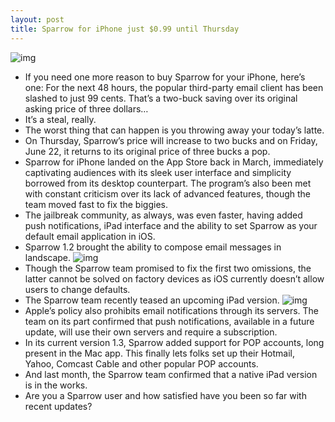 ```yaml
---
layout: post
title: Sparrow for iPhone just $0.99 until Thursday
---
```

![img](http://media.idownloadblog.com/wp-content/uploads/2012/06/Sparrow-for-iPhone-sale-teaser.jpg)
* If you need one more reason to buy Sparrow for your iPhone, here’s one: For the next 48 hours, the popular third-party email client has been slashed to just 99 cents. That’s a two-buck saving over its original asking price of three dollars…
* It’s a steal, really.
* The worst thing that can happen is you throwing away your today’s latte.
* On Thursday, Sparrow’s price will increase to two bucks and on Friday, June 22, it returns to its original price of three bucks a pop.
* Sparrow for iPhone landed on the App Store back in March, immediately captivating audiences with its sleek user interface and simplicity borrowed from its desktop counterpart. The program’s also been met with constant criticism over its lack of advanced features, though the team moved fast to fix the biggies.
* The jailbreak community, as always, was even faster, having added push notifications, iPad interface and the ability to set Sparrow as your default email application in iOS.
* Sparrow 1.2 brought the ability to compose email messages in landscape.
![img](http://media.idownloadblog.com/wp-content/uploads/2012/05/Sparrow-1.2-for-iPhone-landscape-composing.jpg)
* Though the Sparrow team promised to fix the first two omissions, the latter cannot be solved on factory devices as iOS currently doesn’t allow users to change defaults.
* The Sparrow team recently teased an upcoming iPad version.
![img](http://media.idownloadblog.com/wp-content/uploads/2012/06/Sparrow-for-iPad-teaser.jpg)
* Apple’s policy also prohibits email notifications through its servers. The team on its part confirmed that push notifications, available in a future update, will use their own servers and require a subscription.
* In its current version 1.3, Sparrow added support for POP accounts, long present in the Mac app. This finally lets folks set up their Hotmail, Yahoo, Comcast Cable and other popular POP accounts.
* And last month, the Sparrow team confirmed that a native iPad version is in the works.
* Are you a Sparrow user and how satisfied have you been so far with recent updates?


